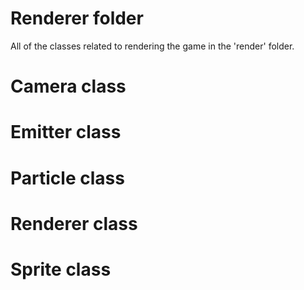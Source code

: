 # Renderer folder

All of the classes related to rendering the game in the 'render' folder.

# Camera class

# Emitter class

# Particle class

# Renderer class

# Sprite class